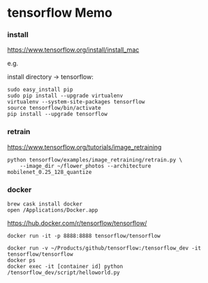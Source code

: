 # tensorflow Memo

### install

https://www.tensorflow.org/install/install_mac


e.g.

install directory -> tensorflow:
```
sudo easy_install pip
sudo pip install --upgrade virtualenv
virtualenv --system-site-packages tensorflow
source tensorflow/bin/activate
pip install --upgrade tensorflow
```


### retrain

https://www.tensorflow.org/tutorials/image_retraining

```
python tensorflow/examples/image_retraining/retrain.py \
    --image_dir ~/flower_photos --architecture mobilenet_0.25_128_quantize
```

### docker

```
brew cask install docker
open /Applications/Docker.app
```

https://hub.docker.com/r/tensorflow/tensorflow/
```
docker run -it -p 8888:8888 tensorflow/tensorflow

docker run -v ~/Products/github/tensorflow:/tensorflow_dev -it tensorflow/tensorflow
docker ps
docker exec -it [container id] python /tensorflow_dev/script/helloworld.py
```
